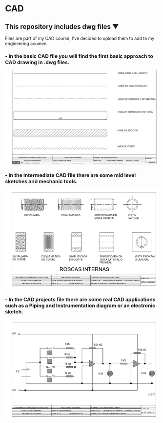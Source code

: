 # CAD
## This repository includes dwg files ▼
 Files are part of my CAD course, I've decided to upload them to add to my engineering acumen.

### - In the basic CAD file you will find the first basic approach to CAD drawing in .dwg files.
<img src="Images/plano1.PNG" width="600" >

### - In the Intermediate CAD file there are some mid level sketches and mechanic tools.
<img src="Images/plano2.PNG" width="600" >

### - In the CAD projects file there are some real CAD applications such as a Piping and Instrumentation diagram or an electronic sketch.
<img src="Images/plano3.PNG" width="600" >
